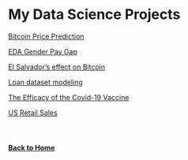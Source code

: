 # My Data Science Projects

[Bitcoin Price Prediction](https://github.com/jahed323/jahed323.github.io/tree/main/Bitcoin%20price%20prediction)

[EDA Gender Pay Gap](https://github.com/jahed323/jahed323.github.io/tree/main/EDA%20Gender%20Pay%20Gap)

[El Salvador’s effect on Bitcoin](https://github.com/jahed323/jahed323.github.io/tree/main/El%20Salvador’s%20effect%20on%20Bitcoin)

[Loan dataset modeling](https://github.com/jahed323/jahed323.github.io/tree/main/Loan%20dataset%20modeling)

[The Efficacy of the Covid-19 Vaccine](https://github.com/jahed323/jahed323.github.io/tree/main/The%20Efficacy%20of%20the%20Covid-19%20Vaccine)

[US Retail Sales](https://github.com/jahed323/jahed323.github.io/tree/main/US%20Retail%20Sales)
<br/>
<br/>
<br/>
#### [Back to Home](https://jahed323.github.io/)
